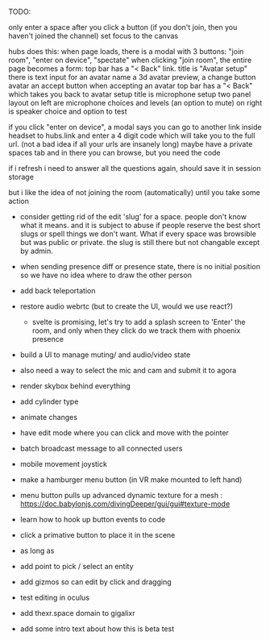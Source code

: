 TODO:

only enter a space after you click a button (if you don't join, then you haven't joined the channel)
  set focus to the canvas


hubs does this:
  when page loads, there is a modal with 3 buttons: "join room", "enter on device", "spectate"
  when clicking "join room", the entire page becomes a form:
    top bar has a "< Back" link.  title is "Avatar setup"
    there is text input for an avatar name
    a 3d avatar preview, a change button avatar
    an accept button
  when accepting an avatar 
    top bar has a "< Back" which takes you back to avatar setup
    title is microphone setup
    two panel layout
    on left are microphone choices and levels (an option to mute)
    on right is speaker choice and option to test
  
  if you click "enter on device", a modal says you can go to another link inside headset to hubs.link and enter a 4 digit code which will take you to the full url.  (not a bad idea if all your urls are insanely long) maybe have a private spaces tab and in there you can browse, but you need the code

  if i refresh i need to answer all the questions again, should save it in session storage

  but i like the idea of not joining the room (automatically) until you take some action

- consider getting rid of the edit 'slug' for a space.  people don't know what it means.  and it is subject to 
  abuse if people reserve the best short slugs or spell things we don't want.  What if every space was
  browsible but was public or private.  the slug is still there but not changable except by admin.

- when sending presence diff or presence state, there is no initial position so we have no idea where to draw
  the other person

- add back teleportation
- restore audio webrtc (but to create the UI, would we use react?)
   - svelte is promising, let's try to add a splash screen to 'Enter' the room, and only when
   they click do we track them with phoenix presence

- build a UI to manage muting/ and audio/video state
- also need a way to select the mic and cam and submit it to agora
- render skybox behind everything


- add cylinder type

- animate changes
- have edit mode where you can click and move with the pointer

- batch broadcast message to all connected users
- mobile movement joystick


- make a hamburger menu button (in VR make mounted to left hand)
- menu button pulls up advanced dynamic texture for a mesh : https://doc.babylonjs.com/divingDeeper/gui/gui#texture-mode

- learn how to hook up button events to code
- click a primative button to place it in the scene
- as long as 

- add point to pick / select an entity
- add gizmos so can edit by click and dragging
- test editing in oculus
- add thexr.space domain to gigalixr
- add some intro text about how this is beta test


